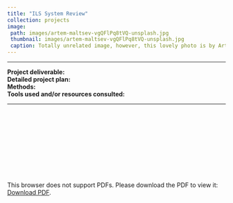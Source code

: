 ```yaml
---
title: "ILS System Review"
collection: projects
image: 
 path: images/artem-maltsev-vgQFlPq8tVQ-unsplash.jpg
 thumbnail: images/artem-maltsev-vgQFlPq8tVQ-unsplash.jpg
 caption: Totally unrelated image, however, this lovely photo is by Artem Maltsev on Unsplash.
---
```

---
**Project deliverable:**  
**Detailed project plan:**  
**Methods:**  
**Tools used and/or resources consulted:**  

---
<object data="https://docs.google.com/document/d/e/2PACX-1vRGYBeMrcSBObfMEIxhgvdMvkwRzfp7FbO3MMMiaMnn6NtaHES7421bFbJ6I8oBCA/pub" type="application/pdf" width="700px" height="700px">
    <embed src="https://docs.google.com/document/d/e/2PACX-1vRGYBeMrcSBObfMEIxhgvdMvkwRzfp7FbO3MMMiaMnn6NtaHES7421bFbJ6I8oBCA/pub">
        <p>This browser does not support PDFs. Please download the PDF to view it: <a href="https://docs.google.com/document/d/e/2PACX-1vRGYBeMrcSBObfMEIxhgvdMvkwRzfp7FbO3MMMiaMnn6NtaHES7421bFbJ6I8oBCA/pub">Download PDF</a>.</p>
    </embed>
</object>
